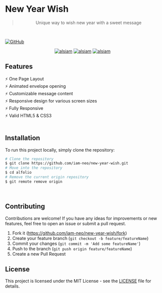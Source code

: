 # New Year Wish

> <center> Unique way to wish new year with a sweet message
</center>
<br/>

[![GitHub](https://img.shields.io/github/license/alsiam/alfolio?color=blue)](MIT-LICENSE.txt) 
<!-- ![GitHub stars](https://img.shields.io/github/stars/alsiam/alfolio) ![GitHub forks](https://img.shields.io/github/forks/alsiam/alfolio) -->



<p align="center">
  <a href="https://2081.magarnirmal.com.np/" target="_blank"><img src="https://img.shields.io/badge/Live Preview-0077B5?style=for-the-badge&logo=vercel&logoColor=white" alt="alsiam" /></a> 
  <a href="https://github.com/iam-neo/new-year-wish/fork" target="_blank"><img src="https://img.shields.io/badge/Fork the Repository-088B5?style=for-the-badge&logo=website&logoColor=blue" alt="alsiam" /></a> 
  <a href="https://github.com/iam-neo/new-year-wish/archive/refs/heads/main.zip" target="_blank"><img src="https://img.shields.io/badge/Download-DC143C?style=for-the-badge&logo=website&logoColor=white" alt="alsiam" /></a> 
</p>

<!-- ## [Live Preview](https://2081.magarnirmal.com.np/)

<h2 align="center">
  <img src="https://2081.magarnirmal.com.np/.gif" alt="Simplefolio" width="600px" />
  <br>
</h2> -->


## Features
⚡️ One Page Layout\
⚡️ Animated envelope opening\
⚡️  Customizable message content\
⚡️  Responsive design for various screen sizes\
⚡️ Fully Responsive\
⚡️ Valid HTML5 & CSS3\
<br/>
<!-- ## Why do you need a portfolio? ☝️

- Professional way to showcase your work
- Increases your visibility and online presence
- Shows you’re more than just a resume

<br/> -->

## Installation
To run this project locally, simply clone the repository:
```bash
# Clone the repository
$ git clone https://github.com/iam-neo/new-year-wish.git
# Move into the repository
$ cd alfolio
# Remove the current origin repository
$ git remote remove origin
```

<br/>


## Contributing
Contributions are welcome! If you have any ideas for improvements or new features, feel free to open an issue or submit a pull request.

1. Fork it (<https://github.com/iam-neo/new-year-wish/fork>)
2. Create your feature branch (`git checkout -b feature/featureName`)
3. Commit your changes (`git commit -m 'Add some featureName'`)
4. Push to the branch (`git push origin feature/featureName`)
5. Create a new Pull Request

## License

This project is licensed under the MIT License - see the [LICENSE](MIT-LICENSE.txt) file for details.
